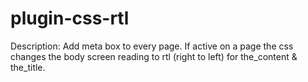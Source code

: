 # plugin-css-rtl


Description: Add meta box to every page. If active on a page the css changes the body screen reading to rtl (right to left) for the_content & the_title. 
